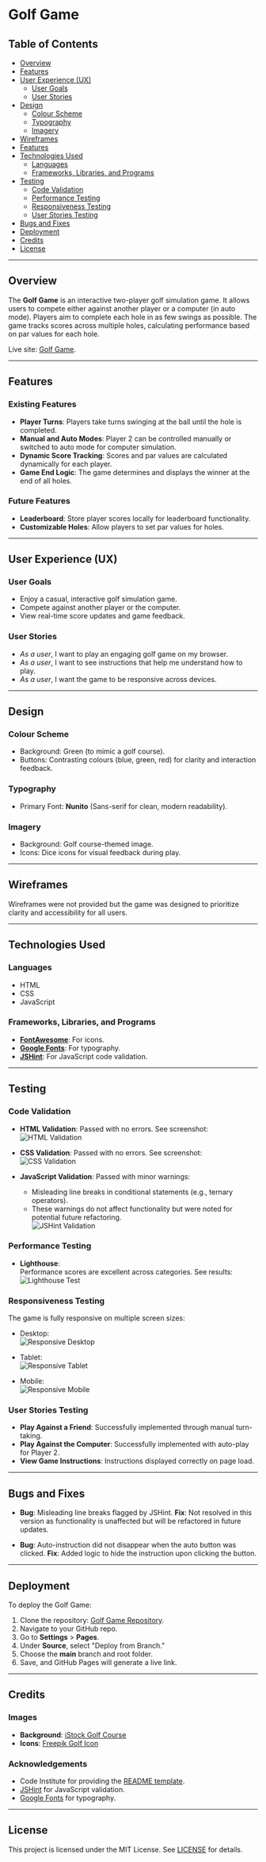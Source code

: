 # Golf Game

## Table of Contents

- [Overview](#overview)
- [Features](#features)
- [User Experience (UX)](#user-experience-ux)
  - [User Goals](#user-goals)
  - [User Stories](#user-stories)
- [Design](#design)
  - [Colour Scheme](#colour-scheme)
  - [Typography](#typography)
  - [Imagery](#imagery)
- [Wireframes](#wireframes)
- [Features](#features)
- [Technologies Used](#technologies-used)
  - [Languages](#languages)
  - [Frameworks, Libraries, and Programs](#frameworks-libraries-and-programs)
- [Testing](#testing)
  - [Code Validation](#code-validation)
  - [Performance Testing](#performance-testing)
  - [Responsiveness Testing](#responsiveness-testing)
  - [User Stories Testing](#user-stories-testing)
- [Bugs and Fixes](#bugs-and-fixes)
- [Deployment](#deployment)
- [Credits](#credits)
- [License](#license)

---

## Overview

The **Golf Game** is an interactive two-player golf simulation game. It allows users to compete either against another player or a computer (in auto mode). Players aim to complete each hole in as few swings as possible. The game tracks scores across multiple holes, calculating performance based on par values for each hole.

Live site: [Golf Game](https://YOUR-USERNAME.github.io/PP2-2).

---

## Features

### Existing Features

- **Player Turns**: Players take turns swinging at the ball until the hole is completed.
- **Manual and Auto Modes**: Player 2 can be controlled manually or switched to auto mode for computer simulation.
- **Dynamic Score Tracking**: Scores and par values are calculated dynamically for each player.
- **Game End Logic**: The game determines and displays the winner at the end of all holes.

### Future Features

- **Leaderboard**: Store player scores locally for leaderboard functionality.
- **Customizable Holes**: Allow players to set par values for holes.

---

## User Experience (UX)

### User Goals

- Enjoy a casual, interactive golf simulation game.
- Compete against another player or the computer.
- View real-time score updates and game feedback.

### User Stories

- _As a user_, I want to play an engaging golf game on my browser.
- _As a user_, I want to see instructions that help me understand how to play.
- _As a user_, I want the game to be responsive across devices.

---

## Design

### Colour Scheme

- Background: Green (to mimic a golf course).
- Buttons: Contrasting colours (blue, green, red) for clarity and interaction feedback.

### Typography

- Primary Font: **Nunito** (Sans-serif for clean, modern readability).

### Imagery

- Background: Golf course-themed image.
- Icons: Dice icons for visual feedback during play.

---

## Wireframes

Wireframes were not provided but the game was designed to prioritize clarity and accessibility for all users.

---

## Technologies Used

### Languages

- HTML
- CSS
- JavaScript

### Frameworks, Libraries, and Programs

- **[FontAwesome](https://fontawesome.com/)**: For icons.
- **[Google Fonts](https://fonts.google.com/)**: For typography.
- **[JSHint](https://jshint.com/)**: For JavaScript code validation.

---

## Testing

### Code Validation

- **HTML Validation**: Passed with no errors. See screenshot:  
  ![HTML Validation](assets/images/HTML-validator.png)

- **CSS Validation**: Passed with no errors. See screenshot:  
  ![CSS Validation](assets/images/CSS-validator.png)

- **JavaScript Validation**: Passed with minor warnings:
  - Misleading line breaks in conditional statements (e.g., ternary operators).
  - These warnings do not affect functionality but were noted for potential future refactoring.  
  ![JSHint Validation](assets/images/JSHint-validator.png)

### Performance Testing

- **Lighthouse**:  
  Performance scores are excellent across categories. See results:  
  ![Lighthouse Test](assets/images/Lighthouse-test.png)

### Responsiveness Testing

The game is fully responsive on multiple screen sizes:

- Desktop:  
  ![Responsive Desktop](assets/images/Responsive-desktop.png)

- Tablet:  
  ![Responsive Tablet](assets/images/Responsive-tablet.png)

- Mobile:  
  ![Responsive Mobile](assets/images/Responsive-mobile.png)

### User Stories Testing

- **Play Against a Friend**: Successfully implemented through manual turn-taking.
- **Play Against the Computer**: Successfully implemented with auto-play for Player 2.
- **View Game Instructions**: Instructions displayed correctly on page load.

---

## Bugs and Fixes

- **Bug**: Misleading line breaks flagged by JSHint.
  **Fix**: Not resolved in this version as functionality is unaffected but will be refactored in future updates.
  
- **Bug**: Auto-instruction did not disappear when the auto button was clicked.
  **Fix**: Added logic to hide the instruction upon clicking the button.

---

## Deployment

To deploy the Golf Game:

1. Clone the repository: [Golf Game Repository](https://github.com/dickiegog/PP2-2).
2. Navigate to your GitHub repo.
3. Go to **Settings** > **Pages**.
4. Under **Source**, select "Deploy from Branch."
5. Choose the **main** branch and root folder.
6. Save, and GitHub Pages will generate a live link.

---

## Credits

### Images

- **Background**: [iStock Golf Course](https://www.istockphoto.com/vector/golf-field-with-flag-gm165594199-6744168?phrase=golf+backgrounds)
- **Icons**: [Freepik Golf Icon](https://www.freepik.com/icons/golf)

### Acknowledgements

- Code Institute for providing the [README template](https://github.com/Code-Institute-Solutions/readme-template).
- [JSHint](https://jshint.com/) for JavaScript validation.
- [Google Fonts](https://fonts.google.com/) for typography.

---

## License

This project is licensed under the MIT License. See [LICENSE](LICENSE) for details.
